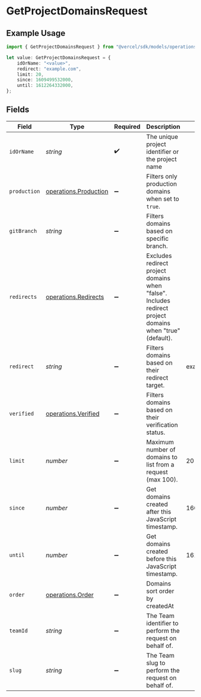# GetProjectDomainsRequest

## Example Usage

```typescript
import { GetProjectDomainsRequest } from "@vercel/sdk/models/operations";

let value: GetProjectDomainsRequest = {
    idOrName: "<value>",
    redirect: "example.com",
    limit: 20,
    since: 1609499532000,
    until: 1612264332000,
};
```

## Fields

| Field                                                                                                        | Type                                                                                                         | Required                                                                                                     | Description                                                                                                  | Example                                                                                                      |
| ------------------------------------------------------------------------------------------------------------ | ------------------------------------------------------------------------------------------------------------ | ------------------------------------------------------------------------------------------------------------ | ------------------------------------------------------------------------------------------------------------ | ------------------------------------------------------------------------------------------------------------ |
| `idOrName`                                                                                                   | *string*                                                                                                     | :heavy_check_mark:                                                                                           | The unique project identifier or the project name                                                            |                                                                                                              |
| `production`                                                                                                 | [operations.Production](../../models/operations/production.md)                                               | :heavy_minus_sign:                                                                                           | Filters only production domains when set to `true`.                                                          |                                                                                                              |
| `gitBranch`                                                                                                  | *string*                                                                                                     | :heavy_minus_sign:                                                                                           | Filters domains based on specific branch.                                                                    |                                                                                                              |
| `redirects`                                                                                                  | [operations.Redirects](../../models/operations/redirects.md)                                                 | :heavy_minus_sign:                                                                                           | Excludes redirect project domains when \"false\". Includes redirect project domains when \"true\" (default). |                                                                                                              |
| `redirect`                                                                                                   | *string*                                                                                                     | :heavy_minus_sign:                                                                                           | Filters domains based on their redirect target.                                                              | example.com                                                                                                  |
| `verified`                                                                                                   | [operations.Verified](../../models/operations/verified.md)                                                   | :heavy_minus_sign:                                                                                           | Filters domains based on their verification status.                                                          |                                                                                                              |
| `limit`                                                                                                      | *number*                                                                                                     | :heavy_minus_sign:                                                                                           | Maximum number of domains to list from a request (max 100).                                                  | 20                                                                                                           |
| `since`                                                                                                      | *number*                                                                                                     | :heavy_minus_sign:                                                                                           | Get domains created after this JavaScript timestamp.                                                         | 1609499532000                                                                                                |
| `until`                                                                                                      | *number*                                                                                                     | :heavy_minus_sign:                                                                                           | Get domains created before this JavaScript timestamp.                                                        | 1612264332000                                                                                                |
| `order`                                                                                                      | [operations.Order](../../models/operations/order.md)                                                         | :heavy_minus_sign:                                                                                           | Domains sort order by createdAt                                                                              |                                                                                                              |
| `teamId`                                                                                                     | *string*                                                                                                     | :heavy_minus_sign:                                                                                           | The Team identifier to perform the request on behalf of.                                                     |                                                                                                              |
| `slug`                                                                                                       | *string*                                                                                                     | :heavy_minus_sign:                                                                                           | The Team slug to perform the request on behalf of.                                                           |                                                                                                              |